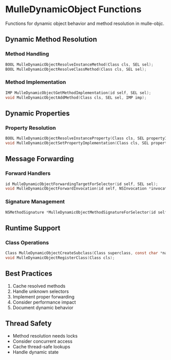 # MulleDynamicObject Functions

Functions for dynamic object behavior and method resolution in mulle-objc.

## Dynamic Method Resolution

### Method Handling

``` c
BOOL MulleDynamicObjectResolveInstanceMethod(Class cls, SEL sel);
BOOL MulleDynamicObjectResolveClassMethod(Class cls, SEL sel);
```

### Method Implementation

``` c
IMP MulleDynamicObjectGetMethodImplementation(id self, SEL sel);
void MulleDynamicObjectAddMethod(Class cls, SEL sel, IMP imp);
```

## Dynamic Properties

### Property Resolution

``` c
BOOL MulleDynamicObjectResolveInstanceProperty(Class cls, SEL propertyID);
void MulleDynamicObjectSetPropertyImplementation(Class cls, SEL propertyID, IMP getter, IMP setter);
```

## Message Forwarding

### Forward Handlers

``` c
id MulleDynamicObjectForwardingTargetForSelector(id self, SEL sel);
void MulleDynamicObjectForwardInvocation(id self, NSInvocation *invocation);
```

### Signature Management

``` c
NSMethodSignature *MulleDynamicObjectMethodSignatureForSelector(id self, SEL sel);
```

## Runtime Support

### Class Operations

``` c
Class MulleDynamicObjectCreateSubclass(Class superclass, const char *name);
void MulleDynamicObjectRegisterClass(Class cls);
```

## Best Practices

1.  Cache resolved methods
2.  Handle unknown selectors
3.  Implement proper forwarding
4.  Consider performance impact
5.  Document dynamic behavior

## Thread Safety

-   Method resolution needs locks
-   Consider concurrent access
-   Cache thread-safe lookups
-   Handle dynamic state
